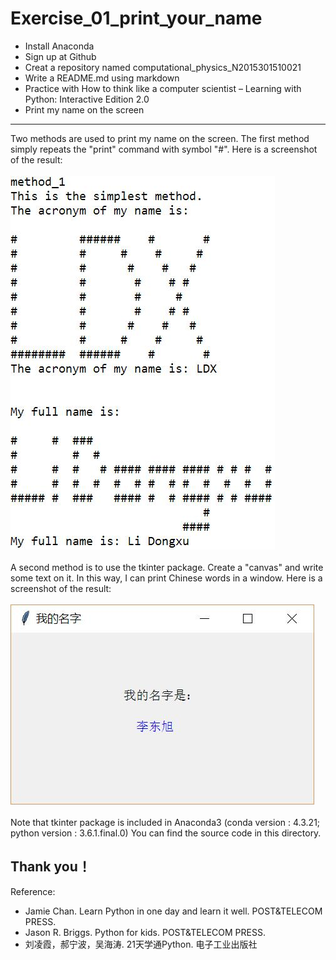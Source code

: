 # Exercise_01_print_your_name
* Install Anaconda
* Sign up at Github
* Creat a repository named computational_physics_N2015301510021
* Write a README.md using markdown
* Practice with How to think like a computer scientist – Learning with Python: Interactive Edition 2.0
* Print my name on the screen
---
Two methods are used to print my name on the screen.
The first method simply repeats the "print" command with symbol "#".
Here is a screenshot of the result:
</br>
</br>
![re1](https://github.com/SoBeautifulRabbit/computational_physics_N2015301510021/blob/master/Exercise_01-%20print%20my%20name/re01.jpg)
</br>
</br>
A second method is to use the tkinter package.
Create a "canvas" and write some text on it.
In this way, I can print Chinese words in a window.
Here is a screenshot of the result:
</br>
</br>
![re2](https://github.com/SoBeautifulRabbit/computational_physics_N2015301510021/blob/master/Exercise_01-%20print%20my%20name/re02.jpg)
</br>
</br>
Note that tkinter package is included in Anaconda3 (conda version : 4.3.21; python version : 3.6.1.final.0)
You can find the source code in this directory.
## Thank you！

Reference:
* Jamie Chan. Learn Python in one day and learn it well. POST&TELECOM PRESS.
* Jason R. Briggs. Python for kids. POST&TELECOM PRESS.
* 刘凌霞，郝宁波，吴海涛. 21天学通Python. 电子工业出版社
